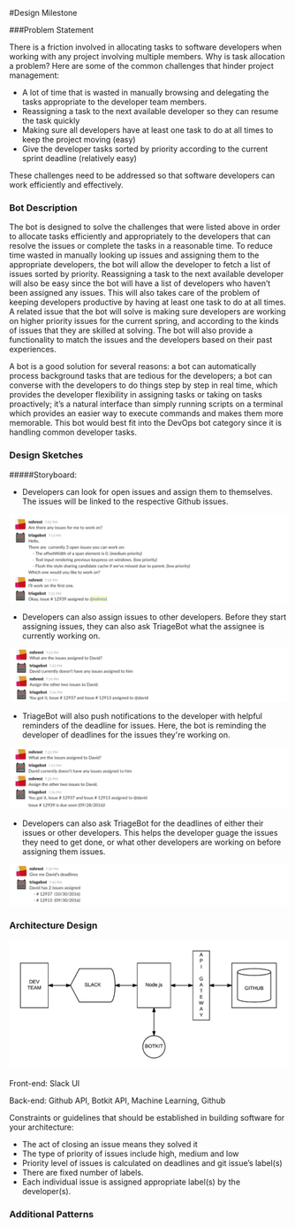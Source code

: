 #Design Milestone

###Problem Statement

There is a friction involved in allocating tasks to software developers when working with any project involving multiple members. Why is task allocation a problem? Here are some of the common challenges that hinder project management: 

  - A lot of time that is wasted in manually browsing and delegating the tasks appropriate to the developer team members.
  - Reassigning a task to the next available developer so they can resume the task quickly
  - Making sure all developers have at least one task to do at all times to keep the project moving (easy)
  - Give the developer tasks sorted by priority according to the current sprint deadline (relatively easy)

These challenges need to be addressed so that software developers can work efficiently and effectively.

### Bot Description 

The bot is designed to solve the challenges that were listed above in order to allocate tasks efficiently and appropriately to the developers that can resolve the issues or complete the tasks in a reasonable time. To reduce time wasted in manually looking up issues and assigning them to the appropriate developers, the bot will allow the developer to fetch a list of issues sorted by priority. Reassigning a task to the next available developer will also be easy since the bot will have a list of developers who haven’t been assigned any issues. This will also takes care of the problem of keeping developers productive by having at least one task to do at all times. A related issue that the bot will solve is making sure developers are working on higher priority issues for the current spring, and according to the kinds of issues that they are skilled at solving. The bot will also provide a functionality to match the issues and the developers based on their past experiences.

A bot is a good solution for several reasons: a bot can automatically process background tasks that are tedious for the developers; a bot can converse with the developers to do things step by step in real time, which provides the developer flexibility in assigning tasks or taking on tasks proactively; it’s a natural interface than simply running scripts on a terminal which provides an easier way to execute commands and makes them more memorable. This bot would best fit into the DevOps bot category since it is handling common developer tasks.


### Design Sketches 

#####Storyboard: 

- Developers can look for open issues and assign them to themselves. The issues will be linked to the respective Github issues.

<img src="assignToMe.png"/>

- Developers can also assign issues to other developers. Before they start assigning issues, they can also ask TriageBot what the assignee is currently working on.

<img src="assignToDavid.png"/>

- TriageBot will also push notifications to the developer with helpful reminders of the deadline for issues. Here, the bot is reminding the developer of deadlines for the issues they're working on.

<img src="deadlineReminder.png"/>

- Developers can also ask TriageBot for the deadlines of either their issues or other developers. This helps the developer guage the issues they need to get done, or what other developers are working on before assigning them issues.

<img src="giveMeDeadlines.png"/>

### Architecture Design 

<img src="Architecture Diagram.png"/>

Front-end: Slack UI

Back-end: Github API, Botkit API, Machine Learning, Github 

Constraints or guidelines that should be established in building software for your architecture:
- The act of closing an issue means they solved it
- The type of priority of issues include high, medium and low 
- Priority level of issues is calculated on deadlines and git issue’s label(s)
- There are fixed number of labels.
- Each individual issue is assigned appropriate label(s) by the developer(s).

### Additional Patterns 
